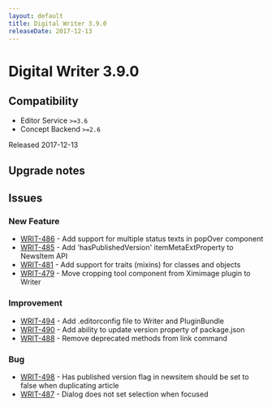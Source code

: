 ```yaml
---
layout: default
title: Digital Writer 3.9.0
releaseDate: 2017-12-13
---
```

<div class="jumbotron">
    <h1>Digital Writer 3.9.0</h1>    
    <h2>Compatibility</h2>
    <ul>
        <li>Editor Service <code>>=3.6</code></li>
        <li>Concept Backend <code>>=2.6</code></li>
    </ul>
</div>

Released 2017-12-13



## Upgrade notes  
                           



## Issues  


### New Feature 
 
 * [WRIT-486](https://jira.infomaker.se/browse/WRIT-486) - Add support for multiple status texts in popOver component  
 * [WRIT-485](https://jira.infomaker.se/browse/WRIT-485) - Add 'hasPublishedVersion' itemMetaExtProperty to NewsItem API  
 * [WRIT-481](https://jira.infomaker.se/browse/WRIT-481) - Add support for traits (mixins) for classes and objects  
 * [WRIT-479](https://jira.infomaker.se/browse/WRIT-479) - Move cropping tool component from Ximimage plugin to Writer 


### Improvement 
 
 * [WRIT-494](https://jira.infomaker.se/browse/WRIT-494) - Add .editorconfig file to Writer and PluginBundle  
 * [WRIT-490](https://jira.infomaker.se/browse/WRIT-490) - Add ability to update version property of package.json  
 * [WRIT-488](https://jira.infomaker.se/browse/WRIT-488) - Remove deprecated methods from link command 


### Bug 
 
 * [WRIT-498](https://jira.infomaker.se/browse/WRIT-498) - Has published version flag in newsitem should be set to false when duplicating article  
 * [WRIT-487](https://jira.infomaker.se/browse/WRIT-487) - Dialog does not set selection when focused 


